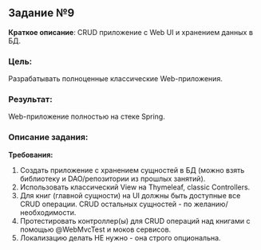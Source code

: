 ## Задание №9

__Краткое описание__: CRUD приложение с Web UI и хранением данных в БД.

### Цель:
Разрабатывать полноценные классические Web-приложения.

### Результат:
Web-приложение полностью на стеке Spring.

### Описание задания:

__Требования:__

1. Создать приложение с хранением сущностей в БД (можно взять библиотеку и DAO/репозитории из прошлых занятий).
2. Использовать классический View на Thymeleaf, classic Controllers.
3. Для книг (главной сущности) на UI должны быть доступные все CRUD операции. CRUD остальных сущностей - по желанию/необходимости.
4. Протестировать контроллер(ы) для CRUD операций над книгами с помощью @WebMvcTest и моков сервисов.
5. Локализацию делать НЕ нужно - она строго опциональна.